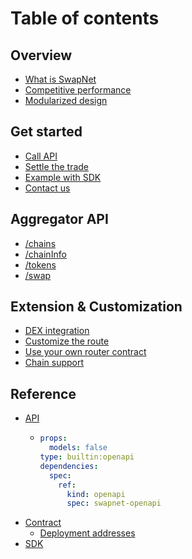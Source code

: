 # Table of contents

## Overview

* [What is SwapNet](overview/what-is-swapnet.md)
* [Competitive performance](overview/competitive-performance.md)
* [Modularized design](overview/modularized-architecture.md)

## Get started

* [Call API](get-started/call-api.md)
* [Settle the trade](get-started/settle-the-trade.md)
* [Example with SDK](get-started/example-with-sdk.md)
* [Contact us](get-started/contact-us.md)

## Aggregator API

* [/chains](aggregator-api/chains.md)
* [/chainInfo](aggregator-api/chaininfo.md)
* [/tokens](aggregator-api/tokens.md)
* [/swap](aggregator-api/api.md)

## Extension & Customization

* [DEX integration](extension-and-customization/dex-integration.md)
* [Customize the route](extension-and-customization/customize-the-route.md)
* [Use your own router contract](extension-and-customization/use-your-own-router-contract.md)
* [Chain support](extension-and-customization/chain-integration.md)

## Reference

* [API](reference/api/README.md)
  * ```yaml
    props:
      models: false
    type: builtin:openapi
    dependencies:
      spec:
        ref:
          kind: openapi
          spec: swapnet-openapi
    ```
* [Contract](reference/contract/README.md)
  * [Deployment addresses](reference/contract/deployment-addresses.md)
* [SDK](reference/sdk.md)
